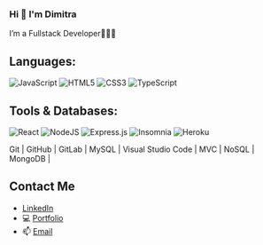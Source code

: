 ### Hi 👋 I'm Dimitra 

I’m a Fullstack Developer👩🏻‍💻

## Languages:
![JavaScript](https://img.shields.io/badge/javascript-%23323330.svg?style=for-the-badge&logo=javascript&logoColor=%23F7DF1E)
![HTML5](https://img.shields.io/badge/html5-%23E34F26.svg?style=for-the-badge&logo=html5&logoColor=white)
![CSS3](https://img.shields.io/badge/css3-%231572B6.svg?style=for-the-badge&logo=css3&logoColor=white)
![TypeScript](https://img.shields.io/badge/typescript-%23007ACC.svg?style=for-the-badge&logo=typescript&logoColor=white)

## Tools & Databases:
 ![React](https://img.shields.io/badge/react-%2320232a.svg?style=for-the-badge&logo=react&logoColor=%2361DAFB)
![NodeJS](https://img.shields.io/badge/node.js-6DA55F?style=for-the-badge&logo=node.js&logoColor=white)
![Express.js](https://img.shields.io/badge/express.js-%23404d59.svg?style=for-the-badge&logo=express&logoColor=%2361DAFB)
![Insomnia](https://img.shields.io/badge/Insomnia-black?style=for-the-badge&logo=insomnia&logoColor=5849BE)
![Heroku](https://img.shields.io/badge/heroku-%23430098.svg?style=for-the-badge&logo=heroku&logoColor=white)

 Git | GitHub | GitLab | MySQL | Visual Studio Code | MVC | NoSQL | MongoDB |


## Contact Me
- <a href="https://www.linkedin.com/in/dimitra-anastasopoulos-07810b247/" target="_blank">LinkedIn</a>
- 💻 <a href="https://dimitra-anasta.github.io/portfolio/" target="_blank">Portfolio</a>
- 📫 [Email](mailto:dimitra.anasta524@gmail.com)



